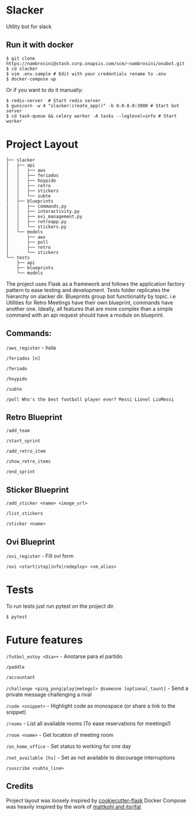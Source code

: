 # Slacker
Utility bot for slack

## Run it with docker
```
$ git clone https://nambrosini@stash.corp.onapsis.com/scm/~nambrosini/onabot.git
$ cd slacker
$ vim .env.sample # Edit with your credentials rename to .env
$ docker-compose up
```
Or if you want to do it manually:
```
$ redis-server  # Start redis server
$ gunicorn -w 4 "slacker:create_app()" -b 0.0.0.0:3000 # Start bot server
$ cd task-queue && celery worker -A tasks --loglevel=info # Start worker
```

# Project Layout
```
├── slacker
│   ├── api
│   │   ├── aws
│   │   ├── feriados
│   │   ├── hoypido
│   │   ├── retro
│   │   ├── stickers
│   │   └── subte
│   ├── blueprints
|   |   ├── commands.py
│   │   ├── interactivity.py
│   │   ├── ovi_management.py
│   │   ├── retroapp.py
│   │   └── stickers.py
│   └── models
│       ├── aws
│       ├── poll
│       ├── retro
│       └── stickers
└── tests
    ├── api
    ├── blueprints
    └── models
```
The project uses Flask as a framework and follows the application factory pattern to ease testing and development.
Tests folder replicates the hierarchy on slacker dir.
Blueprints group bot functionality by topic. i.e Utilities for Retro Meetings have their own blueprint, commands have another one. Ideally, all features that are more complex than a simple command with an api request should have a module on blueprint.

## Commands:
`/aws_register` - hola

`/feriados [n]`

`/feriado`

`/hoypido`

`/subte`

`/poll Who's the best football player ever? Messi Lionel LioMessi`
## Retro Blueprint
`/add_team`

`/start_sprint`

`/add_retro_item`

`/show_retro_items`

`/end_sprint`
## Sticker Blueprint
`/add_sticker <name> <image_url>`

`/list_stickers`

`/sticker <name>`
## Ovi Blueprint
`/ovi_register` - Fill ovi form

`/ovi <start|stop|info|redeploy> <vm_alias>`

# Tests
To run tests just run pytest on the project dir.

`$ pytest`

# Future features

`/futbol_estoy <Dia>+` - Anotarse para el partido

`/paddle`

`/accountant`

`/challenge <ping_pong|play|metegol> @someone [optional_taunt]` - Send a private message challenging a rival

`/code <snippet>` - Highlight code as monospace (or share a link to the snippet)

`/rooms` - List all available rooms (To ease reservations for meetings!)

`/room <name>` - Get location of meeting room

`/on_home_office` - Set status to working for one day

`/not_available [hs]` - Set as not available to discourage interruptions

`/suscribe <subte_line>`


## Credits

Project layout was loosely inspired by [cookiecutter-flask](https://github.com/cookiecutter-flask/cookiecutter-flask) 
Docker Compose was heavily inspired by the work of [mattkohl and itsrifat](https://github.com/mattkohl/docker-flask-celery-redis)

